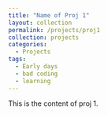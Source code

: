 ```yaml
---
title: "Name of Proj 1"
layout: collection
permalink: /projects/proj1
collection: projects
categories:
  - Projects
tags:
  - Early days
  - bad coding
  - learning
---
```



This is the content of proj 1.